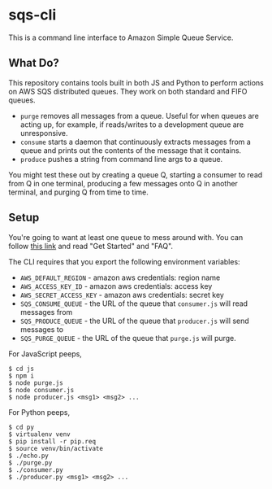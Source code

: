 # sqs-cli

This is a command line interface to Amazon Simple Queue Service.

## What Do?

This repository contains tools built in both JS and Python to perform actions
on AWS SQS distributed queues. They work on both standard and FIFO queues.

- `purge` removes all messages from a queue. Useful for when queues are acting
  up, for example, if reads/writes to a development queue are unresponsive.
- `consume` starts a daemon that continuously extracts messages from a queue
  and prints out the contents of the message that it contains.
- `produce` pushes a string from command line args to a queue.

You might test these out by creating a queue Q, starting a consumer to read
from Q in one terminal, producing a few messages onto Q in another terminal,
and purging Q from time to time.

## Setup

You're going to want at least one queue to mess around with. You can follow
[this link](https://aws.amazon.com/sqs/) and read "Get Started" and "FAQ".

The CLI requires that you export the following environment variables:

- ```AWS_DEFAULT_REGION``` - amazon aws credentials: region name
- ```AWS_ACCESS_KEY_ID``` - amazon aws credentials: access key
- ```AWS_SECRET_ACCESS_KEY``` - amazon aws credentials: secret key
- ```SQS_CONSUME_QUEUE``` - the URL of the queue that `consumer.js` will read messages from
- ```SQS_PRODUCE_QUEUE``` - the URL of the queue that `producer.js` will send messages to
- ```SQS_PURGE_QUEUE``` - the URL of the queue that `purge.js` will purge.

For JavaScript peeps,

```
$ cd js
$ npm i
$ node purge.js
$ node consumer.js
$ node producer.js <msg1> <msg2> ...
```

For Python peeps,

```
$ cd py
$ virtualenv venv
$ pip install -r pip.req
$ source venv/bin/activate
$ ./echo.py
$ ./purge.py
$ ./consumer.py
$ ./producer.py <msg1> <msg2> ...
```
